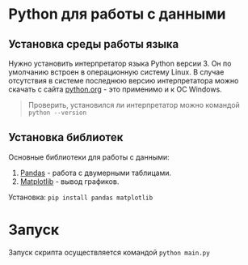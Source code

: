 # Python для работы с данными

## Установка среды работы языка

Нужно установить интерпретатор языка Python версии 3. Он по умолчанию встроен в операционную систему Linux. В случае отсутствия в системе последнюю версию интерпретатора можно скачать с сайта [python.org](https://www.python.org/) - это применимо и к ОС Windows.

> Проверить, установился ли интерпретатор можно командой `python --version`

## Установка библиотек

Основные библиотеки для работы с данными:

1. [Pandas](https://pandas.pydata.org/) - работа с двумерными таблицами.
2. [Matplotlib](https://matplotlib.org/) - вывод графиков.

Установка: `pip install pandas matplotlib`

# Запуск

Запуск скрипта осуществляется командой `python main.py`